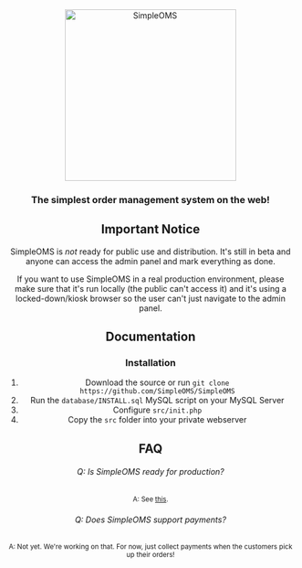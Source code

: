 <div align="center">
  
  
  <img src="https://user-images.githubusercontent.com/76186054/197654704-d5022d0a-fa5a-48ec-bc40-0f3a15e45087.png" width="300" alt="SimpleOMS">
  <h3>The simplest order management system on the web!</h3>
  
  <h2>Important Notice</h2>
  
  <p>SimpleOMS is <i>not</i> ready for public use and distribution. It's still in beta and anyone can access the admin panel and mark everything as done.</p>
  
  <p>If you want to use SimpleOMS in a real production environment, please make sure that it's run locally (the public can't access it) and it's using a locked-down/kiosk browser so the user can't just navigate to the admin panel.</p>
  
  <h2>Documentation</h2>
  
  <h3>Installation</h3>
  <ol>
    <li>Download the source or run <code>git clone https://github.com/SimpleOMS/SimpleOMS</code></li>
    <li>Run the <code>database/INSTALL.sql</code> MySQL script on your MySQL Server</li>
    <li>Configure <code>src/init.php</code></li>
    <li>Copy the <code>src</code> folder into your private webserver</li>
  </ol>
  
  <h2>FAQ</h2>
  
  <h6>Q: Is SimpleOMS ready for production?</h6>
  <p><small>A: See <a href="#important-notice">this</a>.</small></p>
  <h6>Q: Does SimpleOMS support payments?</h6>
  <p><small>A: Not yet. We're working on that. For now, just collect payments when the customers pick up their orders!</small></p>
</div>
